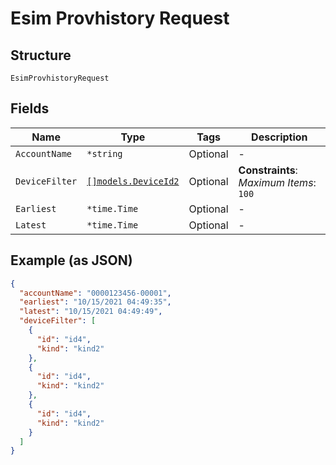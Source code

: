 
# Esim Provhistory Request

## Structure

`EsimProvhistoryRequest`

## Fields

| Name | Type | Tags | Description |
|  --- | --- | --- | --- |
| `AccountName` | `*string` | Optional | - |
| `DeviceFilter` | [`[]models.DeviceId2`](../../doc/models/device-id-2.md) | Optional | **Constraints**: *Maximum Items*: `100` |
| `Earliest` | `*time.Time` | Optional | - |
| `Latest` | `*time.Time` | Optional | - |

## Example (as JSON)

```json
{
  "accountName": "0000123456-00001",
  "earliest": "10/15/2021 04:49:35",
  "latest": "10/15/2021 04:49:49",
  "deviceFilter": [
    {
      "id": "id4",
      "kind": "kind2"
    },
    {
      "id": "id4",
      "kind": "kind2"
    },
    {
      "id": "id4",
      "kind": "kind2"
    }
  ]
}
```

